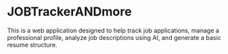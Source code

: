 # JOBTrackerANDmore
This is a web application designed to help track job applications, manage a professional profile, analyze job descriptions using AI, and generate a basic resume structure.
